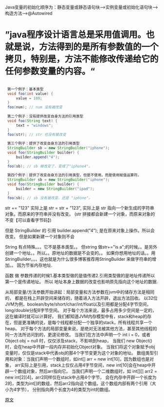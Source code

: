 

Java变量的初始化顺序为：静态变量或静态语句块–>实例变量或初始化语句块–>构造方法–>@Autowired


# ”java程序设计语言总是采用值调用。也就是说，方法得到的是所有参数值的一个拷贝，特别是，方法不能修改传递给它的任何参数变量的内容。“


```java
 
 第一个例子：基本类型
 void foo(int value) {
     value = 100;
 }
 foo(num); // num 没有被改变
 
 第二个例子：没有提供改变自身方法的引用类型
 void foo(String text) {
     text = "windows";
 }
 foo(str); // str 也没有被改变
 
 第三个例子：提供了改变自身方法的引用类型
 StringBuilder sb = new StringBuilder("iphone");
 void foo(StringBuilder builder) {
     builder.append("4");
 }
 foo(sb); // sb 被改变了，变成了"iphone4"。
 
 第四个例子：提供了改变自身方法的引用类型，但是不使用，而是使用赋值运算符。
 StringBuilder sb = new StringBuilder("iphone");
 void foo(StringBuilder builder) {
     builder = new StringBuilder("ipad");
 }
 foo(sb); // sb 没有被改变，还是 "iphone"。


```


str += "123" 实际上是 str = str + "123", 实际上是 str 指向一个新生成的字符串对象。而原来的字符串并没有改变。
(str 拼接都会新建一个对象，而原来对象的不变【可以查看字节码】)

但是 StringBuilder 的 引用  builder.append("4"); 是在原来对象上操作。所以会改变。
但是如果新建一个对象则不会

String 有点特殊。。。它不是基本类型。。
但string 做str+="is a";的时候。。是另外创建一个地址。。所以。。原地址的数据是不会变的。。
如果你想用地址的话。。用StringBuilder。。。这也就是为什么很多博客推荐用StringBuilder 来做字符串的增加。。
因为节省内存地址.

函数 做 参数传递的时候1.基本类型做的是值传递2.引用类型做的是地址传递所以第一个是传递地址。
所以 地址本身上数据的改变也影响原先指向这个地址的数据.

  
 
 
从局部变量/方法参数开始讲起：局部变量和方法参数在jvm中的储存方法是相同的，
都是在栈上开辟空间来储存的，随着进入方法开辟，退出方法回收。
以32位JVM为例，boolean/byte/short/char/int/float以及引用都是分配4字节空间，long/double分配8字节空间。
对于每个方法来说，最多占用多少空间是一定的，这在编译时就可以计算好。
我们都知道JVM内存模型中有，stack和heap的存在，但是更准确的说，是每个线程都分配一个独享的stack，所有线程共享一个heap。
对于每个方法的局部变量来说，是绝对无法被其他方法，甚至其他线程的同一方法所访问到的，更遑论修改。
当我们在方法中声明一个 int i = 0，或者 Object obj = null 时，仅仅涉及stack，不影响到heap，
当我们 new Object() 时，会在heap中开辟一段内存并初始化Object对象。
当我们将这个对象赋予obj变量时，仅仅是stack中代表obj的那4个字节变更为这个对象的地址。
数组类型引用和对象：当我们声明一个数组时，如int[] arr = new int[10]，因为数组也是对象，
arr实际上是引用，stack上仅仅占用4字节空间，new int[10]会在heap中开辟一个数组对象，然后arr指向它。
当我们声明一个二维数组时，如 int[][] arr2 = new int[2][4]，arr2同样仅在stack中占用4个字节，
会在内存中开辟一个长度为2的，类型为int[]的数组，然后arr2指向这个数组。这个数组内部有两个引用（大小为4字节），
分别指向两个长度为4的类型为int的数组。

[原文](https://www.zhihu.com/question/31203609)





 